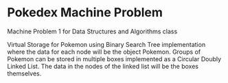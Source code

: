 # Pokedex Machine Problem

Machine Problem 1 for  Data Structures and Algorithms class

Virtual Storage for Pokemon using Binary Search Tree implementation where the data for each node will be the object Pokemon. Groups of Pokemon can be stored in multiple boxes implemented as a Circular Doubly Linked List. The data in the nodes of the linked list will be the boxes themselves.

